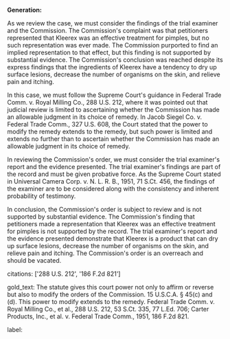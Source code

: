**Generation:**



As we review the case, we must consider the findings of the trial examiner and the Commission. The Commission's complaint was that petitioners represented that Kleerex was an effective treatment for pimples, but no such representation was ever made. The Commission purported to find an implied representation to that effect, but this finding is not supported by substantial evidence. The Commission's conclusion was reached despite its express findings that the ingredients of Kleerex have a tendency to dry up surface lesions, decrease the number of organisms on the skin, and relieve pain and itching.

In this case, we must follow the Supreme Court's guidance in Federal Trade Comm. v. Royal Milling Co., 288 U.S. 212, where it was pointed out that judicial review is limited to ascertaining whether the Commission has made an allowable judgment in its choice of remedy. In Jacob Siegel Co. v. Federal Trade Comm., 327 U.S. 608, the Court stated that the power to modify the remedy extends to the remedy, but such power is limited and extends no further than to ascertain whether the Commission has made an allowable judgment in its choice of remedy.

In reviewing the Commission's order, we must consider the trial examiner's report and the evidence presented. The trial examiner's findings are part of the record and must be given probative force. As the Supreme Court stated in Universal Camera Corp. v. N. L. R. B., 1951, 71 S.Ct. 456, the findings of the examiner are to be considered along with the consistency and inherent probability of testimony.

In conclusion, the Commission's order is subject to review and is not supported by substantial evidence. The Commission's finding that petitioners made a representation that Kleerex was an effective treatment for pimples is not supported by the record. The trial examiner's report and the evidence presented demonstrate that Kleerex is a product that can dry up surface lesions, decrease the number of organisms on the skin, and relieve pain and itching. The Commission's order is an overreach and should be vacated. 

citations: ['288 U.S. 212', '186 F.2d 821']

gold_text: The statute gives this court power not only to affirm or reverse but also to modify the orders of the Commission. 15 U.S.C.A. § 45(c) and (d). This power to modify extends to the remedy. Federal Trade Comm. v. Royal Milling Co., et al., 288 U.S. 212, 53 S.Ct. 335, 77 L.Ed. 706; Carter Products, Inc., et al. v. Federal Trade Comm., 1951, 186 F.2d 821.

label: 